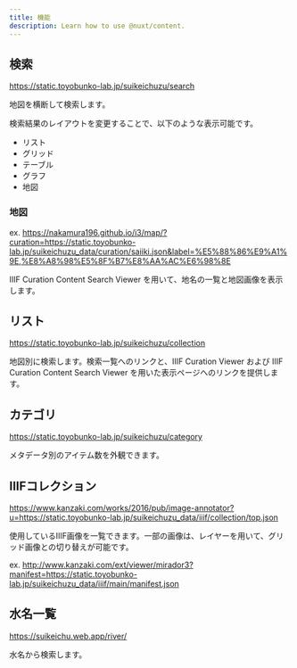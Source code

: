 ```yaml
---
title: 機能
description: Learn how to use @nuxt/content.
---
```


## 検索

https://static.toyobunko-lab.jp/suikeichuzu/search

地図を横断して検索します。

検索結果のレイアウトを変更することで、以下のような表示可能です。

- リスト
- グリッド
- テーブル
- グラフ
- 地図

### 地図

ex. https://nakamura196.github.io/i3/map/?curation=https://static.toyobunko-lab.jp/suikeichuzu_data/curation/saiiki.json&label=%E5%88%86%E9%A1%9E,%E8%A8%98%E5%8F%B7%E8%AA%AC%E6%98%8E

IIIF Curation Content Search Viewer を用いて、地名の一覧と地図画像を表示します。

## リスト

https://static.toyobunko-lab.jp/suikeichuzu/collection

地図別に検索します。検索一覧へのリンクと、IIIF Curation Viewer および IIIF Curation Content Search Viewer を用いた表示ページへのリンクを提供します。

## カテゴリ

https://static.toyobunko-lab.jp/suikeichuzu/category

メタデータ別のアイテム数を外観できます。

## IIIFコレクション

https://www.kanzaki.com/works/2016/pub/image-annotator?u=https://static.toyobunko-lab.jp/suikeichuzu_data/iiif/collection/top.json

使用しているIIIF画像を一覧できます。一部の画像は、レイヤーを用いて、グリッド画像との切り替えが可能です。

ex. http://www.kanzaki.com/ext/viewer/mirador3?manifest=https://static.toyobunko-lab.jp/suikeichuzu_data/iiif/main/manifest.json

## 水名一覧

https://suikeichu.web.app/river/

水名から検索します。